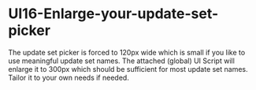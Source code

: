 # UI16-Enlarge-your-update-set-picker
The update set picker is forced to 120px wide which is small if you like to use meaningful update set names. The attached (global) UI Script will enlarge it to 300px which should be sufficient for most update set names. Tailor it to your own needs if needed.
